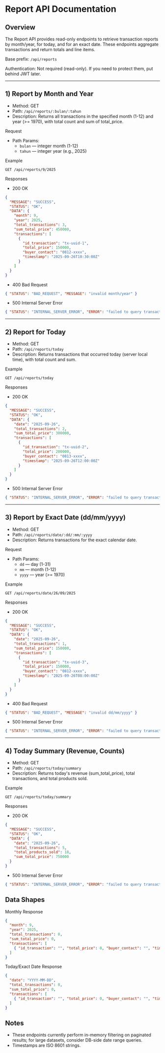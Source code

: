 # Report API Documentation

## Overview
The Report API provides read-only endpoints to retrieve transaction reports by month/year, for today, and for an exact date. These endpoints aggregate transactions and return totals and line items.

Base prefix: `/api/reports`

Authentication: Not required (read-only). If you need to protect them, put behind JWT later.

---

## 1) Report by Month and Year

- Method: GET
- Path: `/api/reports/:bulan/:tahun`
- Description: Returns all transactions in the specified month (1-12) and year (>= 1970), with total count and sum of total_price.

Request
- Path Params:
  - `bulan` — integer month (1-12)
  - `tahun` — integer year (e.g., 2025)

Example
```
GET /api/reports/9/2025
```

Responses
- 200 OK
```json
{
  "MESSAGE": "SUCCESS",
  "STATUS": "OK",
  "DATA": {
    "month": 9,
    "year": 2025,
    "total_transactions": 3,
    "sum_total_price": 450000,
    "transactions": [
      {
        "id_transaction": "tx-uuid-1",
        "total_price": 150000,
        "buyer_contact": "0812-xxxx",
        "timestamp": "2025-09-26T10:30:00Z"
      }
    ]
  }
}
```
- 400 Bad Request
```json
{ "STATUS": "BAD_REQUEST", "MESSAGE": "invalid month/year" }
```
- 500 Internal Server Error
```json
{ "STATUS": "INTERNAL_SERVER_ERROR", "ERROR": "failed to query transactions" }
```

---

## 2) Report for Today

- Method: GET
- Path: `/api/reports/today`
- Description: Returns transactions that occurred today (server local time), with total count and sum.

Example
```
GET /api/reports/today
```

Responses
- 200 OK
```json
{
  "MESSAGE": "SUCCESS",
  "STATUS": "OK",
  "DATA": {
    "date": "2025-09-26",
    "total_transactions": 2,
    "sum_total_price": 300000,
    "transactions": [
      {
        "id_transaction": "tx-uuid-2",
        "total_price": 200000,
        "buyer_contact": "0813-xxxx",
        "timestamp": "2025-09-26T12:00:00Z"
      }
    ]
  }
}
```
- 500 Internal Server Error
```json
{ "STATUS": "INTERNAL_SERVER_ERROR", "ERROR": "failed to query transactions" }
```

---

## 3) Report by Exact Date (dd/mm/yyyy)

- Method: GET
- Path: `/api/reports/date/:dd/:mm/:yyyy`
- Description: Returns transactions for the exact calendar date.

Request
- Path Params:
  - `dd` — day (1-31)
  - `mm` — month (1-12)
  - `yyyy` — year (>= 1970)

Example
```
GET /api/reports/date/26/09/2025
```

Responses
- 200 OK
```json
{
  "MESSAGE": "SUCCESS",
  "STATUS": "OK",
  "DATA": {
    "date": "2025-09-26",
    "total_transactions": 1,
    "sum_total_price": 150000,
    "transactions": [
      {
        "id_transaction": "tx-uuid-3",
        "total_price": 150000,
        "buyer_contact": "0812-xxxx",
        "timestamp": "2025-09-26T08:00:00Z"
      }
    ]
  }
}
```
- 400 Bad Request
```json
{ "STATUS": "BAD_REQUEST", "MESSAGE": "invalid dd/mm/yyyy" }
```
- 500 Internal Server Error
```json
{ "STATUS": "INTERNAL_SERVER_ERROR", "ERROR": "failed to query transactions" }
```

---

## 4) Today Summary (Revenue, Counts)

- Method: GET
- Path: `/api/reports/today/summary`
- Description: Returns today's revenue (sum_total_price), total transactions, and total products sold.

Example
```
GET /api/reports/today/summary
```

Responses
- 200 OK
```json
{
  "MESSAGE": "SUCCESS",
  "STATUS": "OK",
  "DATA": {
    "date": "2025-09-26",
    "total_transactions": 5,
    "total_products_sold": 18,
    "sum_total_price": 750000
  }
}
```
- 500 Internal Server Error
```json
{ "STATUS": "INTERNAL_SERVER_ERROR", "ERROR": "failed to query transactions" }
```

## Data Shapes

Monthly Response
```json
{
  "month": 9,
  "year": 2025,
  "total_transactions": 0,
  "sum_total_price": 0,
  "transactions": [
    { "id_transaction": "", "total_price": 0, "buyer_contact": "", "timestamp": "" }
  ]
}
```

Today/Exact Date Response
```json
{
  "date": "YYYY-MM-DD",
  "total_transactions": 0,
  "sum_total_price": 0,
  "transactions": [
    { "id_transaction": "", "total_price": 0, "buyer_contact": "", "timestamp": "" }
  ]
}
```

## Notes
- These endpoints currently perform in-memory filtering on paginated results; for large datasets, consider DB-side date range queries.
- Timestamps are ISO 8601 strings.